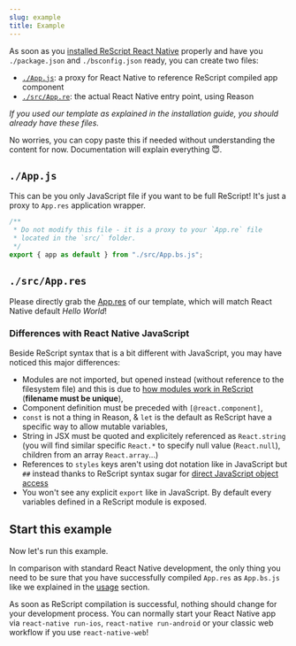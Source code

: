 ```yaml
---
slug: example
title: Example
---
```


As soon as you
[installed ReScript React Native](/docs/install/) properly
and have you `./package.json` and `./bsconfig.json` ready, you can create two
files:

- [`./App.js`](#appjs): a proxy for React Native to reference ReScript compiled
  app component
- [`./src/App.re`](#srcappre): the actual React Native entry point, using Reason

_If you used our template as explained in the installation guide, you should
already have these files._

No worries, you can copy paste this if needed without understanding the content
for now. Documentation will explain everything 😇.

## `./App.js`

This can be you only JavaScript file if you want to be full ReScript! It's just
a proxy to `App.res` application wrapper.

```javascript
/**
 * Do not modify this file - it is a proxy to your `App.re` file
 * located in the `src/` folder.
 */
export { app as default } from "./src/App.bs.js";
```

## `./src/App.res`

Please directly grab the
[App.res](https://github.com/rescript-react-native/template/blob/main/template/src/App.res)
of our template, which will match React Native default _Hello World_!

### Differences with React Native JavaScript

Beside ReScript syntax that is a bit different with JavaScript, you may have
noticed this major differences:

- Modules are not imported, but opened instead (without reference to the
  filesystem file) and this is due to
  [how modules work in ReScript](https://rescript-lang.org/docs/manual/latest/module)
  (**filename must be unique**),
- Component definition must be preceded with `[@react.component]`,
- `const` is not a thing in Reason, & `let` is the default as ReScript have a
  specific way to allow mutable variables,
- String in JSX must be quoted and explicitely referenced as `React.string` (you
  will find similar specific `React.*` to specify null value (`React.null`),
  children from an array `React.array`...)
- References to `styles` keys aren't using dot notation like in JavaScript but
  `##` instead thanks to ReScript syntax sugar for
  [direct JavaScript object access](https://rescript-lang.org/docs/manual/latest/bind-to-js-object)
- You won't see any explicit `export` like in JavaScript. By default every
  variables defined in a ReScript module is exposed.

## Start this example

Now let's run this example.

In comparison with standard React Native development, the only thing you need to
be sure that you have successfully compiled `App.res` as `App.bs.js` like we
explained in the [usage](/docs/usage/) section.

As soon as ReScript compilation is successful, nothing should change for your
development process. You can normally start your React Native app via
`react-native run-ios`, `react-native run-android` or your classic web workflow
if you use `react-native-web`!
